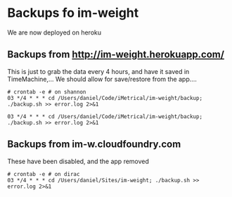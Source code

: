 # Backups fo im-weight
We are now deployed on heroku

## Backups from http://im-weight.herokuapp.com/
This is just to grab the data every 4 hours, and have it saved in TimeMachine,...
We should allow for save/restore from the app....

    # crontab -e # on shannon
    03 */4 * * * cd /Users/daniel/Code/iMetrical/im-weight/backup; ./backup.sh >> error.log 2>&1

	03 */4 * * * cd /Users/daniel/Code/iMetrical/im-weight/backup; ./backup.sh >> error.log 2>&1

## Backups from im-w.cloudfoundry.com
These have been disabled, and the app removed

    # crontab -e # on dirac
    03 */4 * * * cd /Users/daniel/Sites/im-weight; ./backup.sh >> error.log 2>&1